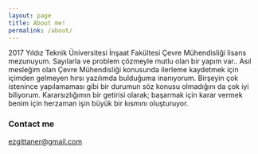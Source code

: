 ```yaml
---
layout: page
title: About me!
permalink: /about/
---
```


2017 Yıldız Teknik Üniversitesi İnşaat Fakültesi Çevre Mühendisliği lisans mezunuyum.
Sayılarla ve problem çözmeyle mutlu olan bir yapım var..
Asıl mesleğim olan Çevre Mühendisliği konusunda ilerleme kaydetmek için içimden gelmeyen hırsı yazılımda bulduğuma inanıyorum. 
Birşeyin çok istenince yapılamaması gibi bir durumun söz konusu olmadığını da çok iyi biliyorum.
Kararsızlığımın bir getirisi olarak; başarmak için karar vermek benim için herzaman işin büyük bir kısmını oluşturuyor. 




### Contact me

[ezgittaner@gmail.com](mailto:ezgittaner@gmail.com)
